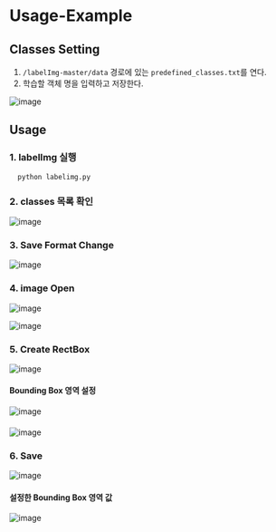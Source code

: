 # Usage-Example

## Classes Setting

1. `/labelImg-master/data` 경로에 있는 `predefined_classes.txt`를 연다.
2. 학습할 객체 명을 입력하고 저장한다.

![image](https://github.com/user-attachments/assets/0d275691-f103-4056-9736-9a510ef36e3f)

## Usage

### 1. labelImg 실행

```
  python labelimg.py
```

### 2. classes 목록 확인

![image](https://github.com/user-attachments/assets/fe67919c-a44d-4418-a76f-869e90d7998b)

### 3. Save Format Change

![image](https://github.com/user-attachments/assets/3c4c4aaf-42f4-455d-98de-647f17900ccf)

### 4. image Open

![image](https://github.com/user-attachments/assets/1e3733d1-d015-47c0-88cc-4f1fb8e6dc5d)

![image](https://github.com/user-attachments/assets/8ee9c52e-0355-4207-92f3-3b2c6129340c)

### 5. Create RectBox

![image](https://github.com/user-attachments/assets/5f7b1f2b-1242-4c99-a4c3-ddace456cf1d)

#### Bounding Box 영역 설정

![image](https://github.com/user-attachments/assets/11f64ffe-0bd1-47bb-be89-68b8ba256d6f)

#### 

![image](https://github.com/user-attachments/assets/1f45884c-5f44-4798-813b-5aee8dc5e90c)

### 6. Save

![image](https://github.com/user-attachments/assets/9c1f2b47-8dd3-4c9f-8bce-3a9fdac2937f)

#### 설정한 Bounding Box 영역 값

![image](https://github.com/user-attachments/assets/fe04851f-e3a9-459c-9c35-b16e752ad4fe)
